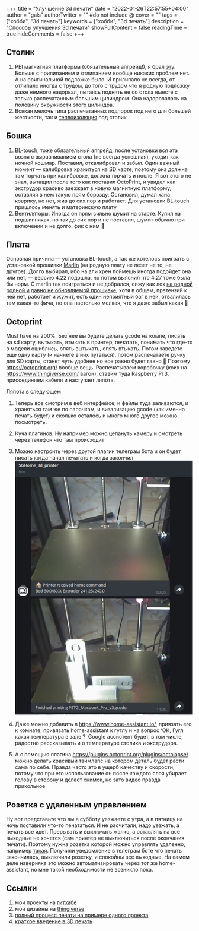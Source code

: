 +++
title = "Улучшение 3d печати"
date = "2022-01-26T22:57:55+04:00"
author = "gals"
authorTwitter = "" #do not include @
cover = ""
tags = ["хобби", "3d печать"]
keywords = ["хобби", "3d печать"]
description = "Cпособы улучшения 3d печати"
showFullContent = false
readingTime = true
hideComments = false
+++

## Столик

1. PEI магнитная платформа (обязательный апгрейд!), я брал [эту](https://aliexpress.ru/item/4000600359905.html). Больше с прилипанием и отлипанием вообще никаких проблем нет. А на оригинальной подложке было. И прилипало не всегда, от отлипало иногда с трудом, до того с трудом что я родную подложку даже немного надорвал, пытаясь поднять ее со стола вместе с только распечатанным большим цилиндром. Она надоровалась на половину окружности этого цилиндра.
2. Всякая мелочь типа распечатанных подпорок под него для большей жесткости, так и [теплоизоляция](https://aliexpress.ru/item/32879285916.html) под столик

## Бошка

1. [BL-touch](https://aliexpress.ru/item/32965233663.html), тоже обязательный апгрейд, после установки вся эта возня с выравниванием стола (не всегда успешная), уходит как ночной кошмар. Поставил, откалибровал и забыл. Один важный момент — калибровка храниться на SD карте, поэтому она должна там торчать при калибровке, должна торчать и после. Я вот этого не знал, вытащил после того как поставил OctoPrint, и увидел как экструдор красиво заезжает в новую магнитную платформу, оставляя в нем такую прям борозду. Остановил, думал хана коврику, но нет, жив до сих пор и работает. Для установки BL-touch пришлось менять и материнскую плату
2. Вентиляторы. Иногда он прям сильно шумит на старте. Купил на подшипниках, но так до сих пор и не поставил, шумит обычно при включении и не долго, фик с ним 🙂

## Плата

Основная причина — установка BL-touch, а так же хотелось поиграть с установкой прошивки [Marlin](https://marlinfw.org/) (на родную плату не лезет не то, не другое). Долго выбирал, ибо на али хрен поймешь иногда подойдет она или нет, — версию 4.22 подошла, но потом выяснил что 4.27 тоже была бы норм. C marlin так поиграться и не добрался, сижу как лох [на родной родной и давно не обновляемой прошивке](https://forums.creality3dofficial.com/download/ender-series/ender-5-pro/), хотя в общем, претензий к ней нет, работает и жужит, есть один неприятный баг в ней, отвалилась там какая-то фича, но она настолько мелкая, что я даже забыл какая 🙂

## Octoprint

Must have на 200%. Без нее вы будете делать gcode на компе, писать на sd карту, вытыкать, втыкать в принтер, печатать, понимать что где-то в модели ошиблись, опять вытыкать, опять втыкать. Потом заведете еще одну карту (и начнете в них путаться), потом распечатаете ручку для SD карты, станет чуть удобнее но все равно будет гавно 🙂 Поэтому https://octoprint.org/ вообще вещь. Распечатываем коробочку (коих на https://www.thingiverse.com/ вагон), ставим туда Raspberry Pi 3, присоединяем кабеля и наступает ляпота.

Ляпота в следующем

1. Теперь все смотрим в веб интерфейсе, и файлы туда заливаются, и храняться там же по папочкам, и визализацию gcode (как именно печать будет) и сколько осталось и много много другое можно посмотреть.
2. Куча плагинов. Ну например можно цепануть камеру и смотреть через телефон что там происходит
3. Можно настроить через другой плагин телеграм бота и он будет писать когда начал печатать и когда закончил
![Выглядит примерно вот так](octoprint-1.png)

4. Даже можно добавить в https://www.home-assistant.io/, приязать его к комнате, привязать home-assistant к гуглу и на вопрос ‘OK, Гугл какая температура в зале ?’ Google ассистент будет, в том числе, радостно рассказывать и о температуре столика и экструдора.
5. А с помощью плагина https://plugins.octoprint.org/plugins/octolapse/ можно делать красивый таймлапс на котором деталь будет расти сама по себе. Правда часто это в ущерб качеству и скорости, потому что при его использование он после каждого слоя убирает голову в сторону и делает снимок, но зато видео правда прикольное.

## Розетка с удаленным управлением

Ну вот представьте что вы в субботу уезжаете с утра, а в пятницу на ночь поставили что-то печататься. И не расчитали, надо уезжать, а печать все идет. Прерывать и выключать жалко, а оставлять на все выходные не хочется (сам принтер не выключиться после окончания печати). Поэтому нужна розетка которой можно управлять удаленно, например [такая](https://www.ozon.ru/product/umnaya-wifi-rozetka-mi-smart-plug-zigbee-168130037/?sh=t1Zt1QAAAA). Получили уведомление в телеграм боте что печать закончилась, выключили розетку, и спокойны все выходные. На самом деле наверняка это можно автоматизировать через тот же home-assistant, но мне такой необходимости не возникло пока.

## Ссылки

1. мои проекты на [гитхабе](https://github.com/sergeygalkin/3d_print)
2. мои дизайны на [thingiverse](https://www.thingiverse.com/sergeygals/designs)
3. [полный процесс печати на примере одного проекта](https://blog.sgalkin.info/2021/06/13/3d-print-task-example/)
4. [краткое введение в 3D печать](https://blog.sgalkin.info/2022/01/26/3d-start-with-ender-5-pro/)
